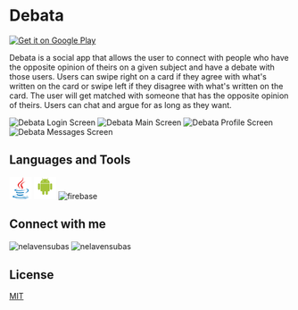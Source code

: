 # Debata

<a href='https://play.google.com/store/apps/details?id=app.debata.com.debata&hl=en&pcampaignid=pcampaignidMKT-Other-global-all-co-prtnr-py-PartBadge-Mar2515-1'>
	<img style="width:25%; height:25%;" alt='Get it on Google Play' src='https://play.google.com/intl/en_us/badges/static/images/badges/en_badge_web_generic.png'/>
</a>

Debata is a social app that allows the user to connect with people who have the opposite opinion of theirs on a given subject and have a debate with those users. Users can swipe right on a card if they agree with what's written on the card or swipe left if they disagree with what's written on the card. The user will get matched with someone that has the opposite opinion of theirs. Users can chat and argue for as long as they want.

<p align="left">
	<img style="width:20%; height:20%;" src="https://play-lh.googleusercontent.com/LMXLKouKKRNAmC_9S8qKMHoVjp4U_sQj1zwyZLHKG3zq7Zi_x65QaY15Ohh2n9ACYw=w1536-h722-rw" alt="Debata Login Screen" target="_blank" rel="noreferrer noopener"/>
	<img style="width:20%; height:20%;" src="https://play-lh.googleusercontent.com/X86QS8oWTEGuVmRgCVNP_Oesu6ohoJ8nZxwqWoQV-jO1guwnuxOgktm4eG_j2FrQxpQ=w1536-h722-rw" alt="Debata Main Screen" target="_blank" rel="noreferrer noopener"/>
	<img style="width:20%; height:20%;" src="https://play-lh.googleusercontent.com/svlreZkCo0R3p-Q078KJubEn4dwlupxvKH-2Po8BQOmpmAW7tPkYMTfx_M0Kv9D0T7s=w1536-h722-rw" alt="Debata Profile Screen" target="_blank" rel="noreferrer noopener"/>
	<img style="width:20%; height:20%;" src="https://play-lh.googleusercontent.com/EA3C4w3XTHEB2Y26vv_nUfZsO81CjWbjb_1vS84p1sDNn8ASn6Cb-b1u5F8y7wWEuw=w1536-h722-rw" alt="Debata Messages Screen" target="_blank" rel="noreferrer noopener"/>
</p>

## Languages and Tools
<p align="left">
  <a href="https://www.java.com" target="_blank" rel="noreferrer noopener" style="text-decoration: none;">
		<img src="https://raw.githubusercontent.com/devicons/devicon/master/icons/java/java-original.svg" alt="java" width="40" height="40"/>
	</a>
	<a href="https://developer.android.com" target="_blank" rel="noreferrer noopener" style="text-decoration: none;">
		<img src="https://raw.githubusercontent.com/devicons/devicon/master/icons/android/android-original-wordmark.svg" alt="android" width="40" height="40"/>
	</a>
	<a href="https://firebase.google.com/" target="_blank" rel="noreferrer noopener" style="text-decoration: none;">
		<img src="https://www.vectorlogo.zone/logos/firebase/firebase-icon.svg" alt="firebase" width="40" height="40"/>
	</a>
</p>

## Connect with me
<p align="left">
	<a href="https://linkedin.com/in/nelavensubas" target="_blank" rel="noreferrer noopener" style="text-decoration: none;">
		<img align="center" src="https://raw.githubusercontent.com/rahuldkjain/github-profile-readme-generator/master/src/images/icons/Social/linked-in-alt.svg" alt="nelavensubas" height="30" width="40" />
	</a>
	<a href="https://www.hackerrank.com/nelavensubas" target="_blank" rel="noreferrer noopener" style="text-decoration: none;">
		<img align="center" src="https://raw.githubusercontent.com/rahuldkjain/github-profile-readme-generator/master/src/images/icons/Social/hackerrank.svg" alt="nelavensubas" height="30" width="40" />
	</a>
</p>

## License
[MIT](https://raw.githubusercontent.com/nelavensubas/Debata/master/LICENSE)
